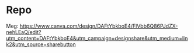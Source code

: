 # Repo





Meg: https://www.canva.com/design/DAFtYbkboE4/FlVbb6Q86PJdZX-nehLEaQ/edit?utm_content=DAFtYbkboE4&utm_campaign=designshare&utm_medium=link2&utm_source=sharebutton
